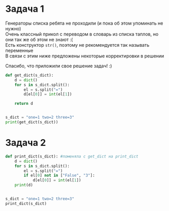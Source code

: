 # Задача 1
Генераторы списка ребята не проходили (и пока об этом упоминать не нужно) \
Очень классный прикол с переводом в словарь из списка таплов, но они так же об этом не знают :( \
Есть конструктор `str()`, поэтому не рекомендуется так называть переменные \
В связи с этим ниже предложены некоторые корректировки в решении 

Спасибо, что приложили свое решение задач! :)

```python
def get_dict(s_dict):
    d = dict()
    for s in s_dict.split():
        el = s.split("=")
        d[el[0]] = int(el[1])

    return d


s_dict = "one=1 two=2 three=3"
print(get_dict(s_dict))
```
# Задача 2
```python
def print_dict(s_dict): #поменяла с get_dict на print_dict
    d = dict()
    for s in s_dict.split():
        el = s.split("=")
        if el[0] not in ["False", "3"]:
            d[el[0]] = int(el[1])
    print(d)


s_dict = "one=1 two=2 three=3"
print_dict(s_dict)
```
